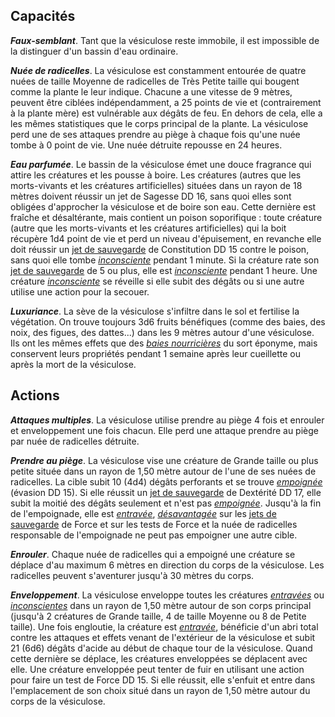## Capacités
_**Faux-semblant**_. Tant que la vésiculose reste immobile, il est impossible de la distinguer d'un bassin d'eau ordinaire.

_**Nuée de radicelles**_. La vésiculose est constamment entourée de quatre nuées de taille Moyenne de radicelles de Très Petite taille qui bougent comme la plante le leur indique. Chacune a une vitesse de 9 mètres, peuvent être ciblées indépendamment, a 25 points de vie et (contrairement à la plante mère) est vulnérable aux dégâts de feu. En dehors de cela, elle a les mêmes statistiques que le corps principal de la plante. La vésiculose perd une de ses attaques prendre au piège à chaque fois qu'une nuée tombe à 0 point de vie. Une nuée détruite repousse en 24 heures.

_**Eau parfumée**_. Le bassin de la vésiculose émet une douce fragrance qui attire les créatures et les pousse à boire. Les créatures (autres que les morts-vivants et les créatures artificielles) situées dans un rayon de 18 mètres doivent réussir un jet de Sagesse DD 16, sans quoi elles sont obligées d'approcher la vésiculose et de boire son eau. Cette dernière est fraîche et désaltérante, mais contient un poison soporifique : toute créature (autre que les morts-vivants et les créatures artificielles) qui la boit récupère 1d4 point de vie et perd un niveau d'épuisement, en revanche elle doit réussir un [jet de sauvegarde](/utiliser-les-caracteristiques/#jets-de-sauvegarde) de Constitution DD 15 contre le poison, sans quoi elle tombe [_inconsciente_](/gerer-la-sante-du-personnage/#inconscient) pendant 1 minute. Si la créature rate son [jet de sauvegarde](/utiliser-les-caracteristiques/#jets-de-sauvegarde) de 5 ou plus, elle est [_inconsciente_](/gerer-la-sante-du-personnage/#inconscient) pendant 1 heure. Une créature [_inconsciente_](/gerer-la-sante-du-personnage/#inconscient) se réveille si elle subit des dégâts ou si une autre utilise une action pour la secouer.

_**Luxuriance**_. La sève de la vésiculose s'infiltre dans le sol et fertilise la végétation. On trouve toujours 3d6 fruits bénéfiques (comme des baies, des noix, des figues, des dattes...) dans les 9 mètres autour d'une vésiculose. Ils ont les mêmes effets que des [_baies nourricières_](/grimoire/baies-nourricieres/) du sort éponyme, mais conservent leurs propriétés pendant 1 semaine après leur cueillette ou après la mort de la vésiculose.

## Actions
_**Attaques multiples**_. La vésiculose utilise prendre au piège 4 fois et enrouler et enveloppement une fois chacun. Elle perd une attaque prendre au piège par nuée de radicelles détruite.

_**Prendre au piège**_. La vésiculose vise une créature de Grande taille ou plus petite située dans un rayon de 1,50 mètre autour de l'une de ses nuées de radicelles. La cible subit 10 (4d4) dégâts perforants et se trouve [_empoignée_](/gerer-la-sante-du-personnage/#empoigne) (évasion DD 15). Si elle réussit un [jet de sauvegarde](/utiliser-les-caracteristiques/#jets-de-sauvegarde) de Dextérité DD 17, elle subit la moitié des dégâts seulement et n'est pas [_empoignée_](/gerer-la-sante-du-personnage/#empoigne). Jusqu'à la fin de l'empoignade, elle est [_entravée_](/gerer-la-sante-du-personnage/#entrave), [_désavantagée_](/utiliser-les-caracteristiques/#avantage-et-desavantage) sur les [jets de sauvegarde](/utiliser-les-caracteristiques/#jets-de-sauvegarde) de Force et sur les tests de Force et la nuée de radicelles responsable de l'empoignade ne peut pas empoigner une autre cible.

_**Enrouler**_. Chaque nuée de radicelles qui a empoigné une créature se déplace d'au maximum 6 mètres en direction du corps de la vésiculose. Les radicelles peuvent s'aventurer jusqu'à 30 mètres du corps.

_**Enveloppement**_. La vésiculose enveloppe toutes les créatures [_entravées_](/gerer-la-sante-du-personnage/#entrave) ou [_inconscientes_](/gerer-la-sante-du-personnage/#inconscient) dans un rayon de 1,50 mètre autour de son corps principal (jusqu'à 2 créatures de Grande taille, 4 de taille Moyenne ou 8 de Petite taille). Une fois engloutie, la créature est [_entravée_](/gerer-la-sante-du-personnage/#entrave), bénéficie d'un abri total contre les attaques et effets venant de l'extérieur de la vésiculose et subit 21 (6d6) dégâts d'acide au début de chaque tour de la vésiculose. Quand cette dernière se déplace, les créatures enveloppées se déplacent avec elle. Une créature enveloppée peut tenter de fuir en utilisant une action pour faire un test de Force DD 15. Si elle réussit, elle s'enfuit et entre dans l'emplacement de son choix situé dans un rayon de 1,50 mètre autour du corps de la vésiculose.
